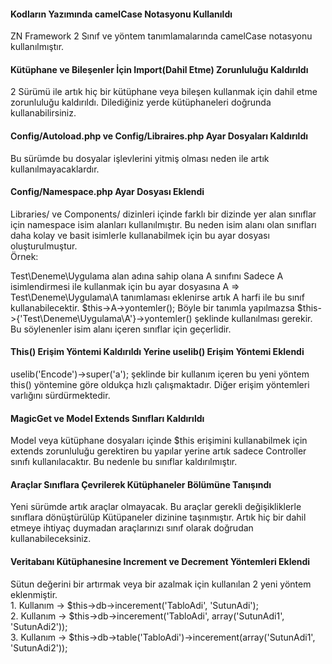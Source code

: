 <h4>Kodların Yazımında camelCase Notasyonu Kullanıldı</h4>
<p>ZN Framework 2 Sınıf ve yöntem tanımlamalarında camelCase notasyonu kullanılmıştır.</p>

<h4>Kütüphane ve Bileşenler İçin Import(Dahil Etme) Zorunluluğu Kaldırıldı</h4>
<p>2 Sürümü ile artık hiç bir kütüphane veya bileşen kullanmak için dahil etme zorunluluğu kaldırıldı. Dilediğiniz yerde kütüphaneleri doğrunda kullanabilirsiniz.</p>

<h4>Config/Autoload.php ve Config/Libraires.php Ayar Dosyaları Kaldırıldı</h4>
<p>Bu sürümde bu dosyalar işlevlerini yitmiş olması neden ile artık kullanılmayacaklardır.</p>

<h4>Config/Namespace.php Ayar Dosyası Eklendi</h4>
<p>Libraries/ ve Components/ dizinleri içinde farklı bir dizinde yer alan sınıflar için namespace isim alanları kullanılmıştır. Bu neden isim alanı olan sınıfları daha kolay ve basit isimlerle kullanabilmek için bu ayar dosyası oluşturulmuştur.<br>
Örnek:

Test\Deneme\Uygulama alan adına sahip olana A sınıfını Sadece A isimlendirmesi ile kullanmak için bu ayar dosyasına A => Test\Deneme\Uygulama\A tanımlaması eklenirse artık A harfi ile bu sınıf kullanabilecektir. $this->A->yontemler(); Böyle bir tanımla yapılmazsa $this->{'Test\Deneme\Uygulama\A'}->yontemler() şeklinde kullanılması gerekir. Bu söylenenler isim alanı içeren sınıflar için geçerlidir.
</p>

<h4>This() Erişim Yöntemi Kaldırıldı Yerine uselib() Erişim Yöntemi Eklendi</h4>
<p>uselib('Encode')->super('a'); şeklinde bir kullanım içeren bu yeni yöntem this() yöntemine göre oldukça hızlı çalışmaktadır. Diğer erişim yöntemleri varlığını sürdürmektedir.</p>

<h4>MagicGet ve Model Extends Sınıfları Kaldırıldı</h4>
<p>Model veya kütüphane dosyaları içinde $this erişimini kullanabilmek için extends zorunluluğu gerektiren bu yapılar yerine artık sadece Controller sınıfı kullanılacaktır. Bu nedenle bu sınıflar kaldırılmıştır.</p>

<h4>Araçlar Sınıflara Çevrilerek Kütüphaneler Bölümüne Tanışındı</h4>
<p>Yeni sürümde artık araçlar olmayacak. Bu araçlar gerekli değişikliklerle sınıflara dönüştürülüp Kütüpaneler dizinine taşınmıştır. Artık hiç bir dahil etmeye ihtiyaç duymadan araçlarınızı sınıf olarak doğrudan kullanabileceksiniz.</p>

<h4>Veritabanı Kütüphanesine Increment ve Decrement Yöntemleri Eklendi</h4>
<p>Sütun değerini bir artırmak veya bir azalmak için kullanılan 2 yeni yöntem eklenmiştir.
<br>
1. Kullanım -> $this->db->incerement('TabloAdi', 'SutunAdi'); <br>
2. Kullanım -> $this->db->incerement('TabloAdi', array('SutunAdi1', 'SutunAdi2')); <br>
3. Kullanım -> $this->db->table('TabloAdi')->incerement(array('SutunAdi1', 'SutunAdi2'));</p>
